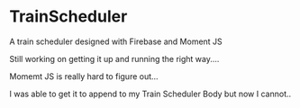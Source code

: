 # TrainScheduler
A train scheduler designed with Firebase and Moment JS


Still working on getting it up and running the right way....

Momemt JS is really hard to figure out...


I was able to get it to append to my Train Scheduler Body but now I cannot.. 
